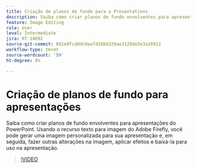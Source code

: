 ```yaml
---
title: Criação de planos de fundo para o Presentations
description: Saiba como criar planos de fundo envolventes para apresentações em PowerPoint
feature: Image Editing
role: User
level: Intermediate
jira: KT-14892
source-git-commit: 681e0fcdddc9aafd28b4329ae3120de5e3a16912
workflow-type: tm+mt
source-wordcount: '59'
ht-degree: 0%

---
```


# Criação de planos de fundo para apresentações

Saiba como criar planos de fundo envolventes para apresentações do PowerPoint. Usando o recurso texto para imagem do Adobe Firefly, você pode gerar uma imagem personalizada para sua apresentação e, em seguida, fazer outras alterações na imagem, aplicar efeitos e baixá-la para uso na apresentação.

>[!VIDEO](https://video.tv.adobe.com/v/3427117?quality=12&learn=on&hidetitle=true)

